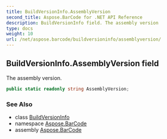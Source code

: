 ```yaml
---
title: BuildVersionInfo.AssemblyVersion
second_title: Aspose.BarCode for .NET API Reference
description: BuildVersionInfo field. The assembly version
type: docs
weight: 10
url: /net/aspose.barcode/buildversioninfo/assemblyversion/
---
```

## BuildVersionInfo.AssemblyVersion field

The assembly version.

```csharp
public static readonly string AssemblyVersion;
```

### See Also

* class [BuildVersionInfo](../)
* namespace [Aspose.BarCode](../../../aspose.barcode/)
* assembly [Aspose.BarCode](../../../)



